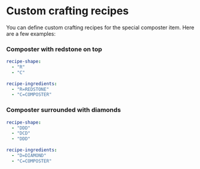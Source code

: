 # Custom crafting recipes
You can define custom crafting recipes for the special composter item. Here are a few examples:

### Composter with redstone on top
```yaml
recipe-shape:
  - "R"
  - "C"
  
recipe-ingredients:
  - "R=REDSTONE"
  - "C=COMPOSTER" 
```

### Composter surrounded with diamonds
```yaml
recipe-shape:
  - "DDD"
  - "DCD"
  - "DDD"
  
recipe-ingredients:
  - "D=DIAMOND"
  - "C=COMPOSTER"
```
